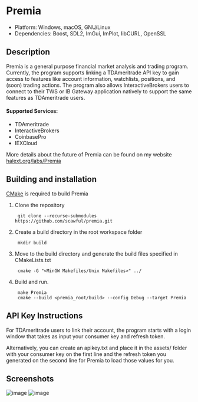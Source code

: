 # Premia

- Platform: Windows, macOS, GNU/Linux
- Dependencies: Boost, SDL2, ImGui, ImPlot, libCURL, OpenSSL

## Description
Premia is a general purpose financial market analysis and trading program. Currently, the program supports linking a TDAmeritrade API key to gain access to features like account information, watchlists, positions, and (soon) trading actions. The program also allows InteractiveBrokers users to connect to their TWS or IB Gateway application natively to support the same features as TDAmeritrade users. 

#### Supported Services: 
- TDAmeritrade
- InteractiveBrokers
- CoinbasePro
- IEXCloud 

More details about the future of Premia can be found on my website [halext.org/labs/Premia](https://halext.org/labs/Premia/)

Building and installation
-------------------------
[CMake](http://www.cmake.org "CMake") is required to build Premia 

1. Clone the repository

        git clone --recurse-submodules https://github.com/scawful/premia.git 

3. Create a build directory in the root workspace folder

        mkdir build
      
4. Move to the build directory and generate the build files specified in CMakeLists.txt

        cmake -G "<MinGW Makefiles/Unix Makefiles>" ../

4. Build and run.

        make Premia
        cmake --build <premia_root/build> --config Debug --target Premia

API Key Instructions
----------

For TDAmeritrade users to link their account, the program starts with a login window that takes as input your consumer key and refresh token.

Alternatively, you can create an apikey.txt and place it in the assets/ folder with your consumer key on the first line and the refresh token you generated on the second line for Premia to load those values for you. 

Screenshots
--------
![image](https://user-images.githubusercontent.com/47263509/167268560-f56c5394-9b8e-4a10-adb2-d6e03f1c3516.png)
![image](https://user-images.githubusercontent.com/47263509/167268589-1dfc254c-91cd-4106-b7cc-1684eec7b9f6.png)

<!-- ![image](https://user-images.githubusercontent.com/47263509/166610671-b83f32a4-bf72-46ef-a86b-17f7af3cc56b.png) -->
<!-- ![](https://i.ibb.co/99SsWWb/Screen-Shot-2022-03-06-at-3-46-48-PM.png)
<!-- ![](https://i.ibb.co/X8cSy1T/C15-E0-A46-8357-4-D8-A-BD9-F-15-CDA776-AAF1.png)
![](https://i.ibb.co/NjdT3GS/49-C38803-E56-D-4648-9-F9-F-704-E661-C0-D7-C.png)
![](https://i.ibb.co/JHD6MFK/Screen-Shot-2022-01-09-at-9-52-33-AM.png) -->
